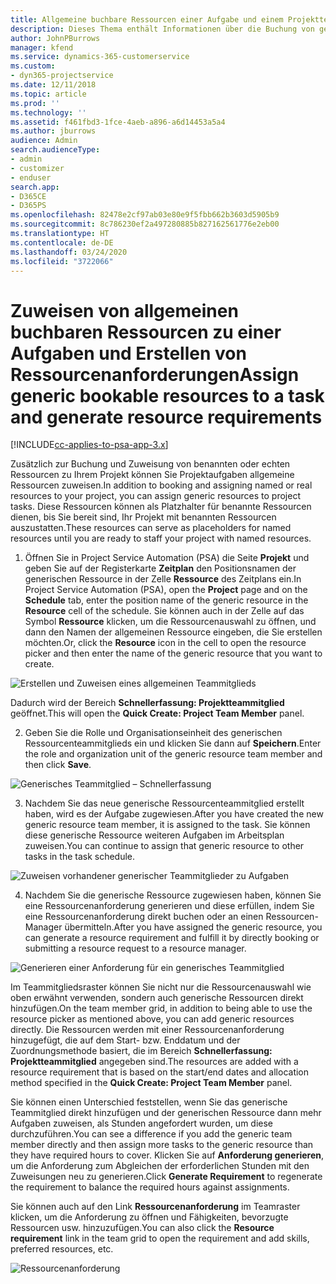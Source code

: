 ```yaml
---
title: Allgemeine buchbare Ressourcen einer Aufgabe und einem Projektteam zuweisen
description: Dieses Thema enthält Informationen über die Buchung von generischen Ressourcen für Aufgaben und Projektteams.
author: JohnPBurrows
manager: kfend
ms.service: dynamics-365-customerservice
ms.custom:
- dyn365-projectservice
ms.date: 12/11/2018
ms.topic: article
ms.prod: ''
ms.technology: ''
ms.assetid: f461fbd3-1fce-4aeb-a896-a6d14453a5a4
ms.author: jburrows
audience: Admin
search.audienceType:
- admin
- customizer
- enduser
search.app:
- D365CE
- D365PS
ms.openlocfilehash: 82478e2cf97ab03e80e9f5fbb662b3603d5905b9
ms.sourcegitcommit: 8c786230ef2a497280885b827162561776e2eb00
ms.translationtype: HT
ms.contentlocale: de-DE
ms.lasthandoff: 03/24/2020
ms.locfileid: "3722066"
---
```

# <a name="assign-generic-bookable-resources-to-a-task-and-generate-resource-requirements"></a><span data-ttu-id="e7d81-103">Zuweisen von allgemeinen buchbaren Ressourcen zu einer Aufgaben und Erstellen von Ressourcenanforderungen</span><span class="sxs-lookup"><span data-stu-id="e7d81-103">Assign generic bookable resources to a task and generate resource requirements</span></span> 

[!INCLUDE[cc-applies-to-psa-app-3.x](../includes/cc-applies-to-psa-app-3x.md)]

<span data-ttu-id="e7d81-104">Zusätzlich zur Buchung und Zuweisung von benannten oder echten Ressourcen zu Ihrem Projekt können Sie Projektaufgaben allgemeine Ressourcen zuweisen.</span><span class="sxs-lookup"><span data-stu-id="e7d81-104">In addition to booking and assigning named or real resources to your project, you can assign generic resources to project tasks.</span></span> <span data-ttu-id="e7d81-105">Diese Ressourcen können als Platzhalter für benannte Ressourcen dienen, bis Sie bereit sind, Ihr Projekt mit benannten Ressourcen auszustatten.</span><span class="sxs-lookup"><span data-stu-id="e7d81-105">These resources can serve as placeholders for named resources until you are ready to staff your project with named resources.</span></span> 

1. <span data-ttu-id="e7d81-106">Öffnen Sie in Project Service Automation (PSA) die Seite **Projekt** und geben Sie auf der Registerkarte **Zeitplan** den Positionsnamen der generischen Ressource in der Zelle **Ressource** des Zeitplans ein.</span><span class="sxs-lookup"><span data-stu-id="e7d81-106">In Project Service Automation (PSA), open the **Project** page and on the **Schedule** tab, enter the position name of the generic resource in the **Resource** cell of the schedule.</span></span> <span data-ttu-id="e7d81-107">Sie können auch in der Zelle auf das Symbol **Ressource** klicken, um die Ressourcenauswahl zu öffnen, und dann den Namen der allgemeinen Ressource eingeben, die Sie erstellen möchten.</span><span class="sxs-lookup"><span data-stu-id="e7d81-107">Or, click the **Resource** icon in the cell to open the resource picker and then enter the name of the generic resource that you want to create.</span></span>

![Erstellen und Zuweisen eines allgemeinen Teammitglieds](media/RM-how-to-9.png)

<span data-ttu-id="e7d81-109">Dadurch wird der Bereich **Schnellerfassung: Projektteammitglied** geöffnet.</span><span class="sxs-lookup"><span data-stu-id="e7d81-109">This will open the **Quick Create: Project Team Member** panel.</span></span> 

2. <span data-ttu-id="e7d81-110">Geben Sie die Rolle und Organisationseinheit des generischen Ressourcenteammitglieds ein und klicken Sie dann auf **Speichern**.</span><span class="sxs-lookup"><span data-stu-id="e7d81-110">Enter the role and organization unit of the generic resource team member and then click **Save**.</span></span>

![Generisches Teammitglied – Schnellerfassung](media/RM-how-to-10.png)

3. <span data-ttu-id="e7d81-112">Nachdem Sie das neue generische Ressourcenteammitglied erstellt haben, wird es der Aufgabe zugewiesen.</span><span class="sxs-lookup"><span data-stu-id="e7d81-112">After you have created the new generic resource team member, it is assigned to the task.</span></span> <span data-ttu-id="e7d81-113">Sie können diese generische Ressource weiteren Aufgaben im Arbeitsplan zuweisen.</span><span class="sxs-lookup"><span data-stu-id="e7d81-113">You can continue to assign that generic resource to other tasks in the task schedule.</span></span>

![Zuweisen vorhandener generischer Teammitglieder zu Aufgaben](media/RM-how-to-11.png)

4. <span data-ttu-id="e7d81-115">Nachdem Sie die generische Ressource zugewiesen haben, können Sie eine Ressourcenanforderung generieren und diese erfüllen, indem Sie eine Ressourcenanforderung direkt buchen oder an einen Ressourcen-Manager übermitteln.</span><span class="sxs-lookup"><span data-stu-id="e7d81-115">After you have assigned the generic resource, you can generate a resource requirement and fulfill it by directly booking or submitting a resource request to a resource manager.</span></span>

![Generieren einer Anforderung für ein generisches Teammitglied](media/RM-how-to-12.png)

<span data-ttu-id="e7d81-117">Im Teammitgliedsraster können Sie nicht nur die Ressourcenauswahl wie oben erwähnt verwenden, sondern auch generische Ressourcen direkt hinzufügen.</span><span class="sxs-lookup"><span data-stu-id="e7d81-117">On the team member grid, in addition to being able to use the resource picker as mentioned above, you can add generic resources directly.</span></span> <span data-ttu-id="e7d81-118">Die Ressourcen werden mit einer Ressourcenanforderung hinzugefügt, die auf dem Start- bzw. Enddatum und der Zuordnungsmethode basiert, die im Bereich **Schnellerfassung: Projektteammitglied** angegeben sind.</span><span class="sxs-lookup"><span data-stu-id="e7d81-118">The resources are added with a resource requirement that is based on the start/end dates and allocation method specified in the **Quick Create: Project Team Member** panel.</span></span>

<span data-ttu-id="e7d81-119">Sie können einen Unterschied feststellen, wenn Sie das generische Teammitglied direkt hinzufügen und der generischen Ressource dann mehr Aufgaben zuweisen, als Stunden angefordert wurden, um diese durchzuführen.</span><span class="sxs-lookup"><span data-stu-id="e7d81-119">You can see a difference if you add the generic team member directly and then assign more tasks to the generic resource than they have required hours to cover.</span></span> <span data-ttu-id="e7d81-120">Klicken Sie auf **Anforderung generieren**, um die Anforderung zum Abgleichen der erforderlichen Stunden mit den Zuweisungen neu zu generieren.</span><span class="sxs-lookup"><span data-stu-id="e7d81-120">Click **Generate Requirement** to regenerate the requirement to balance the required hours against assignments.</span></span>

<span data-ttu-id="e7d81-121">Sie können auch auf den Link **Ressourcenanforderung** im Teamraster klicken, um die Anforderung zu öffnen und Fähigkeiten, bevorzugte Ressourcen usw. hinzuzufügen.</span><span class="sxs-lookup"><span data-stu-id="e7d81-121">You can also click the **Resource requirement** link in the team grid to open the requirement and add skills, preferred resources, etc.</span></span>

![Ressourcenanforderung](media/RM-how-to-13.png)


